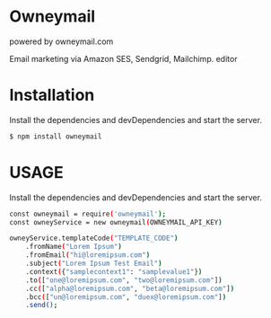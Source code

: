 # Owneymail

powered by owneymail.com


Email marketing via Amazon SES, Sendgrid, Mailchimp. editor

# Installation
Install the dependencies and devDependencies and start the server.
```sh
$ npm install owneymail
```

# USAGE
Install the dependencies and devDependencies and start the server.
```sh
const owneymail = require('owneymail');
const owneyService = new owneymail(OWNEYMAIL_API_KEY)

owneyService.templateCode("TEMPLATE_CODE")
    .fromName("Lorem Ipsum")
    .fromEmail("hi@loremipsum.com")
    .subject("Lorem Ipsum Test Email")
    .context({"samplecontext1": "samplevalue1"})
    .to(["one@loremipsum.com", "two@loremipsum.com"])
    .cc(["alpha@loremipsum.com", "beta@loremipsum.com"])
    .bcc(["un@loremipsum.com", "duex@loremipsum.com"])
    .send();
```